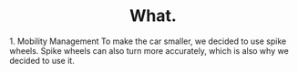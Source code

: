 <div align="center">
  <h1>What.</h1>
</div>
1. Mobility Management 
To make the car smaller, we decided to use spike wheels. Spike wheels can also turn more accurately, which is also why we decided to use it. 
